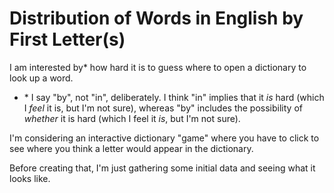 Distribution of Words in English by First Letter(s)
===================================================

I am interested by\* how hard it is to guess where to open a dictionary to look up
a word.

- \* I say "by", not "in", deliberately.
  I think "in" implies that it _is_ hard
  (which I _feel_ it is, but I'm not sure),
  whereas "by" includes the possibility of _whether_ it is hard
  (which I feel it _is_, but I'm not sure).

I'm considering an interactive dictionary "game" where you have to click to see
where you think a letter would appear in the dictionary.

Before creating that, I'm just gathering some initial data and seeing what it
looks like.
